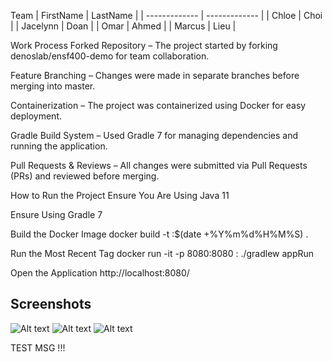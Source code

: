 Team
| FirstName     | LastName      | 
| ------------- | ------------- |
| Chloe         | Choi          | 
| Jacelynn      | Doan          | 
| Omar          | Ahmed         | 
| Marcus        | Lieu          | 

Work Process
Forked Repository – The project started by forking denoslab/ensf400-demo for team collaboration.

Feature Branching – Changes were made in separate branches before merging into master.

Containerization – The project was containerized using Docker for easy deployment.

Gradle Build System – Used Gradle 7 for managing dependencies and running the application.

Pull Requests & Reviews – All changes were submitted via Pull Requests (PRs) and reviewed before merging.

How to Run the Project
Ensure You Are Using Java 11

Ensure Using Gradle 7

Build the Docker Image
docker build -t <project-name>:$(date +%Y%m%d%H%M%S) .

Run the Most Recent Tag
docker run -it -p 8080:8080 <project-name>:<Tag> ./gradlew appRun
 
Open the Application
http://localhost:8080/

## Screenshots
![Alt text](<Screenshot 2025-03-17 at 11.56.46 AM.png>)
![Alt text](<Screenshot 2025-03-17 at 12.03.59 PM.png>)
![Alt text](<Screenshot 2025-03-17 at 12.02.49 PM.png>)

TEST MSG !!!
